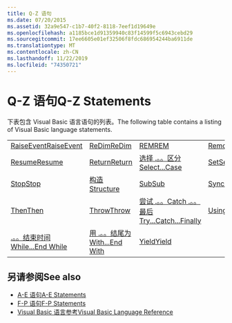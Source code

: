 ```yaml
---
title: Q-Z 语句
ms.date: 07/20/2015
ms.assetid: 32a9e547-c1b7-40f2-8118-7eef1d19649e
ms.openlocfilehash: a1185bce1d91359940c83f14599f5c6943cebd29
ms.sourcegitcommit: 17ee6605e01ef32506f8fdc686954244ba6911de
ms.translationtype: MT
ms.contentlocale: zh-CN
ms.lasthandoff: 11/22/2019
ms.locfileid: "74350721"
---
```

# <a name="q-z-statements"></a><span data-ttu-id="dd103-102">Q-Z 语句</span><span class="sxs-lookup"><span data-stu-id="dd103-102">Q-Z Statements</span></span>
<span data-ttu-id="dd103-103">下表包含 Visual Basic 语言语句的列表。</span><span class="sxs-lookup"><span data-stu-id="dd103-103">The following table contains a listing of Visual Basic language statements.</span></span>  
  
|||||  
|---|---|---|---|  
|[<span data-ttu-id="dd103-104">RaiseEvent</span><span class="sxs-lookup"><span data-stu-id="dd103-104">RaiseEvent</span></span>](../../../visual-basic/language-reference/statements/raiseevent-statement.md)|[<span data-ttu-id="dd103-105">ReDim</span><span class="sxs-lookup"><span data-stu-id="dd103-105">ReDim</span></span>](../../../visual-basic/language-reference/statements/redim-statement.md)|[<span data-ttu-id="dd103-106">REM</span><span class="sxs-lookup"><span data-stu-id="dd103-106">REM</span></span>](../../../visual-basic/language-reference/statements/rem-statement.md)|[<span data-ttu-id="dd103-107">RemoveHandler</span><span class="sxs-lookup"><span data-stu-id="dd103-107">RemoveHandler</span></span>](../../../visual-basic/language-reference/statements/removehandler-statement.md)|  
|[<span data-ttu-id="dd103-108">Resume</span><span class="sxs-lookup"><span data-stu-id="dd103-108">Resume</span></span>](../../../visual-basic/language-reference/statements/resume-statement.md)|[<span data-ttu-id="dd103-109">Return</span><span class="sxs-lookup"><span data-stu-id="dd103-109">Return</span></span>](../../../visual-basic/language-reference/statements/return-statement.md)|[<span data-ttu-id="dd103-110">选择 .。。区分</span><span class="sxs-lookup"><span data-stu-id="dd103-110">Select...Case</span></span>](../../../visual-basic/language-reference/statements/select-case-statement.md)|[<span data-ttu-id="dd103-111">Set</span><span class="sxs-lookup"><span data-stu-id="dd103-111">Set</span></span>](../../../visual-basic/language-reference/statements/set-statement.md)|  
|[<span data-ttu-id="dd103-112">Stop</span><span class="sxs-lookup"><span data-stu-id="dd103-112">Stop</span></span>](../../../visual-basic/language-reference/statements/stop-statement.md)|[<span data-ttu-id="dd103-113">构造</span><span class="sxs-lookup"><span data-stu-id="dd103-113">Structure</span></span>](../../../visual-basic/language-reference/statements/structure-statement.md)|[<span data-ttu-id="dd103-114">Sub</span><span class="sxs-lookup"><span data-stu-id="dd103-114">Sub</span></span>](../../../visual-basic/language-reference/statements/sub-statement.md)|[<span data-ttu-id="dd103-115">SyncLock</span><span class="sxs-lookup"><span data-stu-id="dd103-115">SyncLock</span></span>](../../../visual-basic/language-reference/statements/synclock-statement.md)|  
|[<span data-ttu-id="dd103-116">Then</span><span class="sxs-lookup"><span data-stu-id="dd103-116">Then</span></span>](../../../visual-basic/language-reference/statements/then-statement.md)|[<span data-ttu-id="dd103-117">Throw</span><span class="sxs-lookup"><span data-stu-id="dd103-117">Throw</span></span>](../../../visual-basic/language-reference/statements/throw-statement.md)|[<span data-ttu-id="dd103-118">尝试 .。。Catch .。。最后</span><span class="sxs-lookup"><span data-stu-id="dd103-118">Try...Catch...Finally</span></span>](../../../visual-basic/language-reference/statements/try-catch-finally-statement.md)|[<span data-ttu-id="dd103-119">Using</span><span class="sxs-lookup"><span data-stu-id="dd103-119">Using</span></span>](../../../visual-basic/language-reference/statements/using-statement.md)|  
|[<span data-ttu-id="dd103-120">.。。结束时间</span><span class="sxs-lookup"><span data-stu-id="dd103-120">While...End While</span></span>](../../../visual-basic/language-reference/statements/while-end-while-statement.md)|[<span data-ttu-id="dd103-121">用 .。。结尾为</span><span class="sxs-lookup"><span data-stu-id="dd103-121">With...End With</span></span>](../../../visual-basic/language-reference/statements/with-end-with-statement.md)|[<span data-ttu-id="dd103-122">Yield</span><span class="sxs-lookup"><span data-stu-id="dd103-122">Yield</span></span>](../../../visual-basic/language-reference/statements/yield-statement.md)||  
  
## <a name="see-also"></a><span data-ttu-id="dd103-123">另请参阅</span><span class="sxs-lookup"><span data-stu-id="dd103-123">See also</span></span>

- [<span data-ttu-id="dd103-124">A-E 语句</span><span class="sxs-lookup"><span data-stu-id="dd103-124">A-E Statements</span></span>](../../../visual-basic/language-reference/statements/a-e-statements.md)
- [<span data-ttu-id="dd103-125">F-P 语句</span><span class="sxs-lookup"><span data-stu-id="dd103-125">F-P Statements</span></span>](../../../visual-basic/language-reference/statements/f-p-statements.md)
- [<span data-ttu-id="dd103-126">Visual Basic 语言参考</span><span class="sxs-lookup"><span data-stu-id="dd103-126">Visual Basic Language Reference</span></span>](../../../visual-basic/language-reference/index.md)
